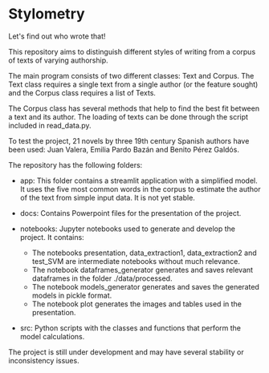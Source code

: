 # Stylometry
Let's find out who wrote that!

This repository aims to distinguish different styles of writing from a corpus of texts of varying authorship.

The main program consists of two different classes: Text and Corpus. The Text class requires a single text from a single author (or the feature sought) and the Corpus class requires a list of Texts.

The Corpus class has several methods that help to find the best fit between a text and its author. The loading of texts can be done through the script included in read_data.py.

To test the project, 21 novels by three 19th century Spanish authors have been used: Juan Valera, Emilia Pardo Bazán and Benito Pérez Galdós.

The repository has the following folders:

- app: This folder contains a streamlit application with a simplified model. It uses the five most common words in the corpus to estimate the author of the text from simple input data. It is not yet stable.

- docs: Contains Powerpoint files for the presentation of the project.

- notebooks: Jupyter notebooks used to generate and develop the project. It contains:
  
    - The notebooks presentation, data_extraction1, data_extraction2 and test_SVM are intermediate notebooks without much relevance.
    - The notebook dataframes_generator generates and saves relevant dataframes in the folder ./data/processed.
    - The notebook models_generator generates and saves the generated models in pickle format.
    - The notebook plot generates the images and tables used in the presentation.

- src: Python scripts with the classes and functions that perform the model calculations.


The project is still under development and may have several stability or inconsistency issues.

